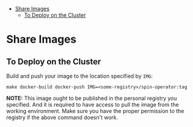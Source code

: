 - [Share Images](#share-images)
  - [To Deploy on the Cluster](#to-deploy-on-the-cluster)

# Share Images

## To Deploy on the Cluster

Build and push your image to the location specified by `IMG`:

```console
make docker-build docker-push IMG=<some-registry>/spin-operator:tag
```

**NOTE:** This image ought to be published in the personal registry you specified. And it is required to have access to pull the image from the working environment. Make sure you have the proper permission to the registry if the above command doesn't work.
